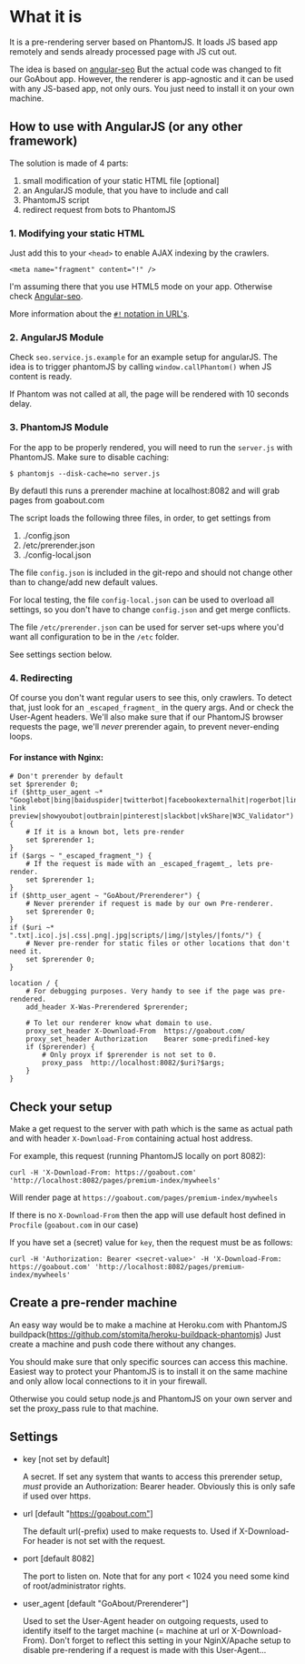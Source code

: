# What it is


It is a pre-rendering server based on PhantomJS. It loads JS based app
remotely and sends already processed page with JS cut out.

The idea is based on [angular-seo](https://github.com/steeve/angular-seo)
But the actual code was changed to fit our GoAbout app. However,
the renderer is app-agnostic and it can be used with any JS-based app,
not only ours. You just need to install it on your own machine.


## How to use with AngularJS (or any other framework)

The solution is made of 4 parts:

1. small modification of your static HTML file [optional]
2. an AngularJS module, that you have to include and call
3. PhantomJS script
4. redirect request from bots to PhantomJS

### 1. Modifying your static HTML

Just add this to your `<head>` to enable AJAX indexing by the crawlers.

	<meta name="fragment" content="!" />

I'm assuming there that you use HTML5 mode on your app. Otherwise check
[Angular-seo](https://github.com/steeve/angular-seo).

More information about the [`#!` notation in URL's](https://support.google.com/webmasters/answer/174992?hl=en).

### 2. AngularJS Module


Check `seo.service.js.example` for an example setup for angularJS. The
idea is to trigger phantomJS by calling `window.callPhantom()` when JS
content is ready.

If Phantom was not called at all, the page will be rendered with 10
seconds delay.

### 3. PhantomJS Module

For the app to be properly rendered, you will need to run the
`server.js` with PhantomJS. Make sure to disable caching:

	$ phantomjs --disk-cache=no server.js


By defautl this runs a prerender machine at localhost:8082 and will grab
pages from goabout.com

The script loads the following three files, in order, to get settings
from

1. ./config.json
2. /etc/prerender.json
3. ./config-local.json

The file `config.json` is included in the git-repo and should not change
other than to change/add new default values.

For local testing, the file `config-local.json` can be used to overload
all settings, so you don't have to change `config.json` and get merge
conflicts.

The file `/etc/prerender.json` can be used for server set-ups where you'd
want all configuration to be in the `/etc` folder.

See settings section below.


### 4. Redirecting


Of course you don't want regular users to see this, only crawlers. To
detect that, just look for an `_escaped_fragment_` in the query args.
And or check the User-Agent headers. We'll also make sure that if our
PhantomJS browser requests the page, we'll _never_ prerender again, to
prevent never-ending loops.

#### For instance with Nginx:


	# Don't prerender by default
	set $prerender 0;
	if ($http_user_agent ~* "Googlebot|bing|baiduspider|twitterbot|facebookexternalhit|rogerbot|linkedinbot|embedly|quora link preview|showyoubot|outbrain|pinterest|slackbot|vkShare|W3C_Validator") {
		# If it is a known bot, lets pre-render
		set $prerender 1;
	}
	if ($args ~ "_escaped_fragment_") {
		# If the request is made with an _escaped_fragemt_, lets pre-render.
		set $prerender 1;
	}
	if ($http_user_agent ~ "GoAbout/Prerenderer") {
		# Never prerender if request is made by our own Pre-renderer.
		set $prerender 0;
	}
	if ($uri ~* ".txt|.ico|.js|.css|.png|.jpg|scripts/|img/|styles/|fonts/") {
		# Never pre-render for static files or other locations that don't need it.
		set $prerender 0;
	}

	location / {
		# For debugging purposes. Very handy to see if the page was pre-rendered.
		add_header X-Was-Prerendered $prerender;

		# To let our renderer know what domain to use.
		proxy_set_header X-Download-From  https://goabout.com/
		proxy_set_header Authorization    Bearer some-predifined-key
		if ($prerender) {
		    # Only proyx if $prerender is not set to 0.
			proxy_pass  http://localhost:8082/$uri?$args;
		}
	}



## Check your setup

Make a get request to the server with path which is the same as actual
path and with header `X-Download-From` containing actual host address.

For example, this request (running PhantomJS locally on port 8082):

	curl -H 'X-Download-From: https://goabout.com' 'http://localhost:8082/pages/premium-index/mywheels'

Will render page at `https://goabout.com/pages/premium-index/mywheels`

If there is no `X-Download-From` then the app will use default host
defined in `Procfile` (`goabout.com` in our case)

If you have set a (secret) value for `key`, then the request must be as
follows:

	curl -H 'Authorization: Bearer <secret-value>' -H 'X-Download-From: https://goabout.com' 'http://localhost:8082/pages/premium-index/mywheels'


## Create a pre-render machine

An easy way would be to make a machine at Heroku.com with PhantomJS
buildpack(https://github.com/stomita/heroku-buildpack-phantomjs) Just
create a machine and push code there without any changes.

You should make sure that only specific sources can access this machine.
Easiest way to protect your PhantomJS is to install it on the same
machine and only allow local connections to it in your firewall.

Otherwise you could setup node.js and PhantomJS on your own server and
set the proxy_pass rule to that machine.



## Settings

* key [not set by default]

  A secret. If set any system that wants to access this prerender setup,
  _must_ provide an Authorization: Bearer <key> header. Obviously this
  is only safe if used over http*s*.

* url [default "https://goabout.com"]

  The default url(-prefix) used to make requests to. Used if X-Download-
  For header is not set with the request.

* port [default 8082]

  The port to listen on. Note that for any port < 1024 you need some
  kind of root/administrator rights.

* user_agent [default "GoAbout/Prerenderer"]

  Used to set the User-Agent header on outgoing requests, used to
  identify itself to the target machine (= machine at url or X-Download-
  From). Don't forget to reflect this setting in your NginX/Apache setup
  to disable pre-rendering if a request is made with this User-Agent...


